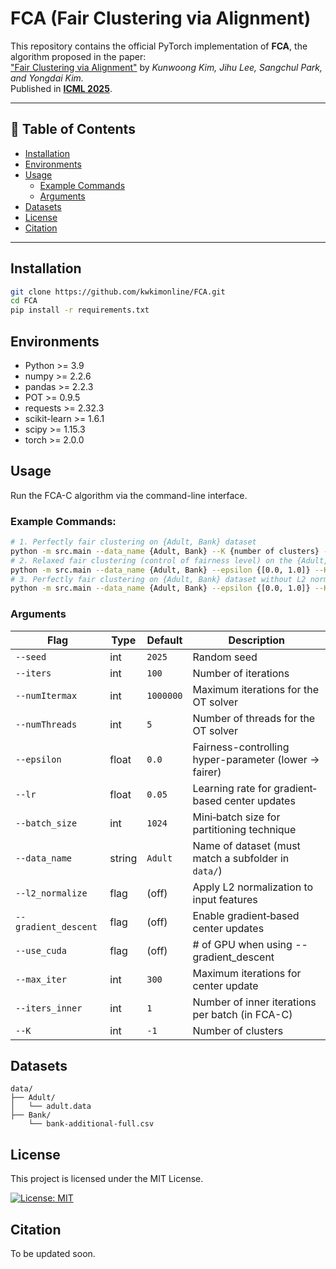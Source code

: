 # FCA (Fair Clustering via Alignment)

This repository contains the official PyTorch implementation of **FCA**, the algorithm proposed in the paper:  
["Fair Clustering via Alignment"](https://icml.cc/virtual/2025/poster/44309) by *Kunwoong Kim, Jihu Lee, Sangchul Park, and Yongdai Kim.*  
Published in **[ICML 2025](https://icml.cc/Conferences/2025)**.

---

## 📑 Table of Contents

- [Installation](#installation)  
- [Environments](#environments)  
- [Usage](#usage)  
  - [Example Commands](#example-commands)  
  - [Arguments](#arguments)  
- [Datasets](#datasets)  
- [License](#license)
- [Citation](#citation)

---

## Installation

```bash
git clone https://github.com/kwkimonline/FCA.git
cd FCA
pip install -r requirements.txt
```

## Environments

- Python >= 3.9
- numpy >= 2.2.6
- pandas >= 2.2.3
- POT >= 0.9.5
- requests >= 2.32.3
- scikit-learn >= 1.6.1
- scipy >= 1.15.3
- torch >= 2.0.0


## **Usage**

Run the FCA-C algorithm via the command-line interface.

### Example Commands:

```bash
# 1. Perfectly fair clustering on {Adult, Bank} dataset
python -m src.main --data_name {Adult, Bank} --K {number of clusters} --l2_normalize
# 2. Relaxed fair clustering (control of fairness level) on the {Adult, Bank} dataset
python -m src.main --data_name {Adult, Bank} --epsilon {[0.0, 1.0]} --K {number of clusters} --l2_normalize
# 3. Perfectly fair clustering on {Adult, Bank} dataset without L2 normalization of data
python -m src.main --data_name {Adult, Bank} --epsilon {[0.0, 1.0]} --K {number of clusters}
```

### Arguments

| Flag                   | Type    | Default   | Description                                                   |
|------------------------|---------|-----------|---------------------------------------------------------------|
| `--seed`               | int     | `2025`    | Random seed                                                   |
| `--iters`              | int     | `100`     | Number of iterations                                          |
| `--numItermax`         | int     | `1000000` | Maximum iterations for the OT solver                          |
| `--numThreads`         | int     | `5`       | Number of threads for the OT solver                           |
| `--epsilon`            | float   | `0.0`     | Fairness-controlling hyper-parameter (lower -> fairer)        |
| `--lr`                 | float   | `0.05`    | Learning rate for gradient‐based center updates               |
| `--batch_size`         | int     | `1024`    | Mini‐batch size for partitioning technique                    |
| `--data_name`          | string  | `Adult`   | Name of dataset (must match a subfolder in `data/`)           |
| `--l2_normalize`       | flag    | (off)     | Apply L2 normalization to input features                      |
| `--gradient_descent`   | flag    | (off)     | Enable gradient‐based center updates                          |
| `--use_cuda`           | flag    | (off)     | # of GPU when using --gradient_descent                        |
| `--max_iter`           | int     | `300`     | Maximum iterations for center update                          |
| `--iters_inner`        | int     | `1`       | Number of inner iterations per batch (in FCA-C)               |
| `--K`                  | int     | `-1`      | Number of clusters                                            |

## Datasets

```text
data/
├── Adult/
│   └── adult.data
├── Bank/
    └── bank-additional-full.csv
```

## License
This project is licensed under the MIT License.

[![License: MIT](https://img.shields.io/badge/License-MIT-yellow.svg)](https://opensource.org/licenses/MIT)

## Citation

To be updated soon.
